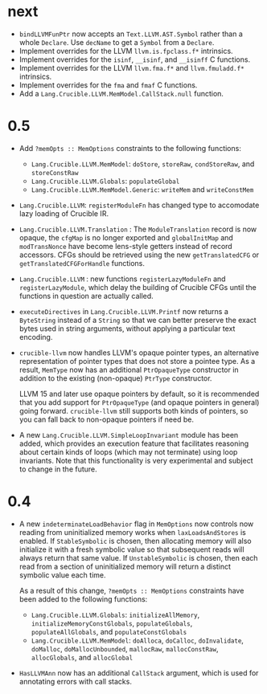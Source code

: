# next

* `bindLLVMFunPtr` now accepts an `Text.LLVM.AST.Symbol` rather than a whole `Declare`.
  Use `decName` to get a `Symbol` from a `Declare`.
* Implement overrides for the LLVM `llvm.is.fpclass.f*` intrinsics.
* Implement overrides for the `isinf`, `__isinf`, and `__isinff` C functions.
* Implement overrides for the LLVM `llvm.fma.f*` and `llvm.fmuladd.f*`
  intrinsics.
* Implement overrides for the `fma` and `fmaf` C functions.
* Add a `Lang.Crucible.LLVM.MemModel.CallStack.null` function.

# 0.5
* Add `?memOpts :: MemOptions` constraints to the following functions:
  * `Lang.Crucible.LLVM.MemModel`: `doStore`, `storeRaw`, `condStoreRaw`, and
    `storeConstRaw`
  * `Lang.Crucible.LLVM.Globals`: `populateGlobal`
  * `Lang.Crucible.LLVM.MemModel.Generic`: `writeMem` and `writeConstMem`
* `Lang.Crucible.LLVM`: `registerModuleFn` has changed type to
  accomodate lazy loading of Crucible IR.
* `Lang.Crucible.LLVM.Translation` : The `ModuleTranslation` record is
  now opaque, the `cfgMap` is no longer exported and `globalInitMap`
  and `modTransNonce` have become lens-style getters instead of record
  accessors. CFGs should be retrieved using the new `getTranslatedCFG`
  or `getTranslatedCFGForHandle` functions.
* `Lang.Crucible.LLVM` : new functions `registerLazyModuleFn` and
  `registerLazyModule`, which delay the building of Crucible CFGs until
  the functions in question are actually called.
* `executeDirectives` in `Lang.Crucible.LLVM.Printf` now returns a `ByteString`
  instead of a `String` so that we can better preserve the exact bytes used in
  string arguments, without applying a particular text encoding.
* `crucible-llvm` now handles LLVM's opaque pointer types, an alternative
  representation of pointer types that does not store a pointee type. As a
  result, `MemType` now has an additional `PtrOpaqueType` constructor in
  addition to the existing (non-opaque) `PtrType` constructor.

  LLVM 15 and later use opaque pointers by default, so it is recommended that
  you add support for `PtrOpaqueType` (and opaque pointers in general) going
  forward. `crucible-llvm` still supports both kinds of pointers, so you can
  fall back to non-opaque pointers if need be.
* A new `Lang.Crucible.LLVM.SimpleLoopInvariant` module has been added, which
  provides an execution feature that facilitates reasoning about certain kinds
  of loops (which may not terminate) using loop invariants. Note that this
  functionality is very experimental and subject to change in the future.

# 0.4
* A new `indeterminateLoadBehavior` flag in `MemOptions` now controls now
  reading from uninitialized memory works when `laxLoadsAndStores` is enabled.
  If `StableSymbolic` is chosen, then allocating memory will also initialize it
  with a fresh symbolic value so that subsequent reads will always return that
  same value. If `UnstableSymbolic` is chosen, then each read from a section of
  uninitialized memory will return a distinct symbolic value each time.

  As a result of this change, `?memOpts :: MemOptions` constraints have been
  added to the following functions:
  * `Lang.Crucible.LLVM.Globals`:
    `initializeAllMemory`, `initializeMemoryConstGlobals`, `populateGlobals`,
    `populateAllGlobals`, and `populateConstGlobals`
  * `Lang.Crucible.LLVM.MemModel`:
    `doAlloca`, `doCalloc`, `doInvalidate`, `doMalloc`, `doMallocUnbounded`,
    `mallocRaw`, `mallocConstRaw`, `allocGlobals`, and `allocGlobal`
* `HasLLVMAnn` now has an additional `CallStack` argument, which is used for
  annotating errors with call stacks.
